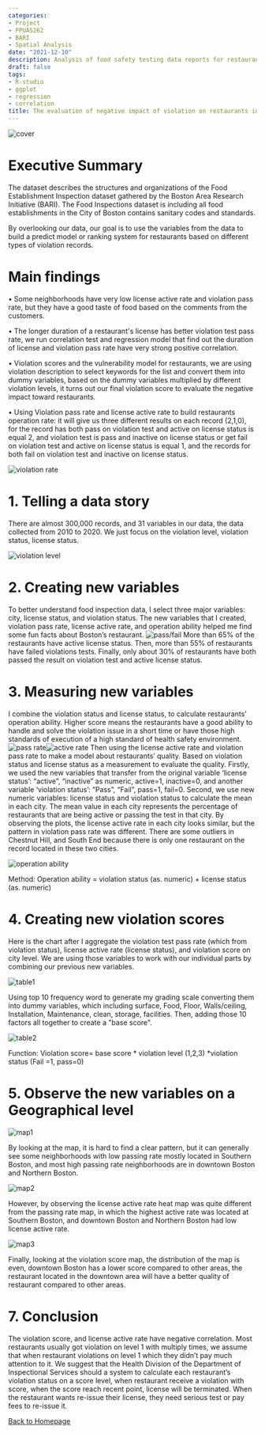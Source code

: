```yaml
---
categories:
- Project
- PPUA5262
- BARI
- Spatial Analysis
date: "2021-12-10"
description: Analysis of food safety testing data reports for restaurants in Boston, USA
draft: false
tags:
- R-studio
- ggplot
- regression
- correlation
title: The evaluation of negative impact of violation on restaurants in Boston.
---
```


![cover](/blog/post_3_files/cover.webp)
# Executive Summary
The dataset describes the structures and organizations of the Food Establishment Inspection dataset gathered by the Boston Area Research Initiative (BARI). The Food Inspections dataset is including all food establishments in the City of Boston contains sanitary codes and standards.

By overlooking our data, our goal is to use the variables from the data to build a predict model or ranking system for restaurants based on different types of violation records.

# Main findings
•	Some neighborhoods have very low license active rate and violation pass rate, but they have a good taste of food based on the comments from the customers. 

• The longer duration of a restaurant's license has better violation test pass rate, we run correlation test and regression model that find out the duration of license and violation pass rate have very strong positive correlation. 

•	Violation scores and the vulnerability model for restaurants, we are using violation description to select keywords for the list and convert them into dummy variables, based on the dummy variables multiplied by different violation levels, it turns out our final violation score to evaluate the negative impact toward restaurants. 

•	Using Violation pass rate and license active rate to build restaurants operation rate:
it will give us three different results on each record (2,1,0), for the record has both pass on violation test and active on license status is equal 2, and violation test is pass and inactive on license status or get fail on violation test and active on license status is equal 1, and the records for both fail on violation test and inactive on license status.

![violation rate](/blog/post_3_files/project3-1.png)

# 1. Telling a data story

There are almost 300,000 records, and 31 variables in our data, the data collected from 2010 to 2020. We just focus on the violation level, violation status, license status. 

![violation level](/blog/post_3_files/project3-2.png)

# 2. Creating new variables

To better understand food inspection data, I select three major variables: city, license status, and violation status. The new variables that I created, violation pass rate, license active rate, and operation ability helped me find some fun facts about Boston’s restaurant. ![pass/fail](/blog/post_3_files/project3-3.png)
More than 65% of the restaurants have active license status. Then, more than 55% of restaurants have failed violations tests. Finally, only about 30% of restaurants have both passed the result on violation test and active license status.

# 3. Measuring new variables

I combine the violation status and license status, to calculate restaurants’ operation ability. Higher score means the restaurants have a good ability to handle and solve the violation issue in a short time or have those high standards of execution of a high standard of health safety environment.![pass rate](/blog/post_3_files/project3-4.png)![active rate](/blog/post_3_files/project3-5.png) Then using the license active rate and violation pass rate to make a model about restaurants’ quality. Based on violation status and license status as a measurement to evaluate the quality. Firstly, we used the new variables that transfer from the original variable ‘license status’: “active”, “inactive” as numeric, active=1, inactive=0, and another variable ‘violation status’: “Pass”, “Fail”, pass=1, fail=0. Second, we use new numeric variables: license status and violation status to calculate the mean in each city. The mean value in each city represents the percentage of restaurants that are being active or passing the test in that city. By observing the plots, the license active rate in each city looks similar, but the pattern in violation pass rate was different. There are some outliers in Chestnut Hill, and South End because there is only one restaurant on the record located in these two cities. 

![operation ability](/blog/post_3_files/project3-6.png)

Method: Operation ability = violation status (as. numeric) + license status (as. numeric)

# 4. Creating new violation scores 
Here is the chart after I aggregate the violation test pass rate (which from violation status), license active rate (license status), and violation score on city level. We are using those variables to work with our individual parts by combining our previous new variables. 

![table1](/blog/post_3_files/project3-7.png)

Using top 10 frequency word to generate my grading scale converting them into dummy variables, which including surface, Food, Floor, Walls/ceiling, Installation, Maintenance, clean, storage, facilities. Then, adding those 10 factors all together to create a "base score".

![table2](/blog/post_3_files/project3-13.jpg)

Function: Violation score= base score * violation level (1,2,3) *violation status (Fail =1, pass=0)

# 5. Observe the new variables on a Geographical level

![map1](/blog/post_3_files/project3-8.png)

By looking at the map, it is hard to find a clear pattern, but it can generally see some neighborhoods with low passing rate mostly located in Southern Boston, and most high passing rate neighborhoods are in downtown Boston and Northern Boston.

![map2](/blog/post_3_files/project3-9.png)

However, by observing the license active rate heat map was quite different from the passing rate map, in which the highest active rate was located at Southern Boston, and downtown Boston and Northern Boston had low license active rate.

![map3](/blog/post_3_files/project3-10.jpg)

Finally, looking at the violation score map, the distribution of the map is even, downtown Boston has a lower score compared to other areas, the restaurant located in the downtown area will have a better quality of restaurant compared to other areas.

# 7. Conclusion 
The violation score, and license active rate have negative correlation. Most restaurants usually got violation on level 1 with multiply times, we assume that when restaurant violations on level 1 which they didn’t pay much attention to it. We suggest that the Health Division of the Department of Inspectional Services should a system to calculate each restaurant’s violation status on a score level, when restaurant receive a violation with score, when the score reach recent point, license will be terminated. When the restaurant wants re-issue their license, they need serious test or pay fees to re-issue it.

[Back to Homepage](https://yizhen1106-portfolio.netlify.app/)